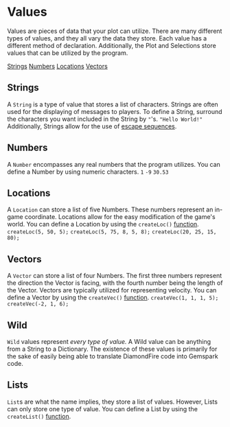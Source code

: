 # Values
Values are pieces of data that your plot can utilize. There are many different types of values, and they all vary the data they store. Each value has a different method of declaration. Additionally, the Plot and Selections store values that can be utilized by the program.

[Strings](#Strings)
[Numbers](#Numbers)
[Locations](#Locations)
[Vectors](#Vectors)


## Strings
A ``String`` is a type of value that stores a list of characters. Strings are often used for the displaying of messages to players. To define a String, surround the characters you want included in the String by ``"``'s.
``"Hello World!"``
Additionally, Strings allow for the use of [escape sequences](https://en.wikipedia.org/wiki/Escape_sequences_in_C).


## Numbers
A ``Number`` encompasses any real numbers that the program utilizes. 
You can define a Number by using numeric characters.
``1``
``-9``
``30.53``

## Locations
A ``Location`` can store a list of five Numbers. These numbers represent an in-game coordinate. Locations allow for the easy modification of the game's world.
You can define a Location by using the ``createLoc()`` [function](Functions.md).
``createLoc(5, 50, 5);``
``createLoc(5, 75, 8, 5, 8);``
``createLoc(20, 25, 15, 80);``

## Vectors
A ``Vector`` can store a list of four Numbers. The first three numbers represent the direction the Vector is facing, with the fourth number being the length of the Vector. Vectors are typically utilized for representing velocity.
You can define a Vector by using the ``createVec()`` [function](Functions.md).
``createVec(1, 1, 1, 5);``
``createVec(-2, 1, 6);``

## Wild
``Wild`` values represent *every type of value.* A Wild value can be anything from a String to a Dictionary. The existence of these values is primarily for the sake of easily being able to translate DiamondFire code into Gemspark code.

## Lists
``List``s are what the name implies, they store a list of values. However, Lists can only store one type of value.
You can define a List by using the ``createList()`` [function](Function.md).

